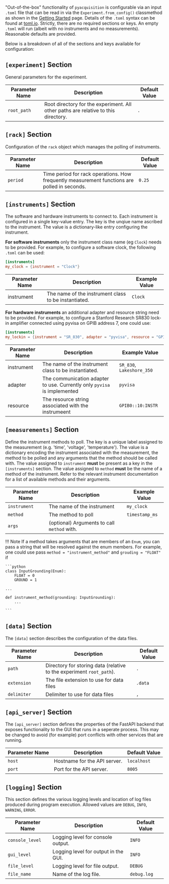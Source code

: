 
"Out-of-the-box" functionality of `pyacquisition` is configurable via an input `.toml` file that can be read in via the `Experiment.from_config()` classmethod as shown in the [Getting Started](getting_started.md) page. Details of the `.toml` syntax can be found at [toml.io](https://toml.io/en/). Strictly, there are no required sections or keys. An empty `.toml` will run (albeit with no instruments and no measurements). Reasonable defaults are provided.

Below is a breakdown of all of the sections and keys available for configuration:

## `[experiment]` Section

General parameters for the experiment.

| Parameter Name | Description                          | Default Value |
|----------------|--------------------------------------|---------------|
| `root_path`    | Root directory for the experiment. All other paths are relative to this directory.   | `.`           |


## `[rack]` Section

Configuration of the `rack` object which manages the polling of instruments.

| Parameter Name | Description                          | Default Value |
|----------------|--------------------------------------|---------------|
| `period`       | Time period for rack operations. How frequently measurement functions are polled in seconds.    | `0.25`        |


## `[instruments]` Section

The software and hardware instruments to connect to. Each instrument is configured in a single key-value entry. The key is the unqiue name ascribed to the instrument. The value is a dictionary-like entry configuring the instrument. 

**For software instruments** only the instrument class name (eg `Clock`) needs to be provided. For example, to configure a software clock, the following `.toml` can be used:

```toml
[instruments]
my_clock = {instrument = "Clock"}
```

| Parameter Name | Description                          | Example Value  |
|----------------|--------------------------------------|---------------|
| instrument       | The name of the instrument class to be instantiated.       | `Clock` |

**For hardware instruments** an additional adapter and resource string need to be provided. For example, to configure a Stanford Research SR830 lock-in amplifier connected using pyvisa on GPIB address 7, one could use:

```toml
[instruments]
my_lockin = {instrument = "SR_830", adapter = "pyvisa", resource = "GPIB0::7::INSTR"}
```

| Parameter Name | Description                          | Example Value  |
|----------------|--------------------------------------|---------------|
| instrument       | The name of the instrument class to be instantiated.       | `SR_830`, `Lakeshore_350` |
| adapter | The communication adapter to use. Currently only `pyvisa` is implemented | `pyvisa` |
| resource | The resource string associated with the instrumeent | `GPIB0::10:INSTR` |


## `[measurements]` Section

Define the instrument methods to poll. The key is a unique label assigned to the measurement (e.g. 'time', 'voltage', 'temperature'). The value is a dictionary encoding the instrument associated with the measurement, the method to be polled and any arguments that the method should be called with. The value assigned to `instrument` **must** be present as a key in the `[instruments]` section. The value assigned to `method` **must** be the name of a method of the instrument. Refer to the relevant instrument documentation for a list of available methods and their arguments.

| Parameter Name | Description                          | Example Value    |
|----------------|--------------------------------------|------------------|
| `instrument`   | The name of the instrument           | `my_clock`       |
| `method`       | The method to poll                   | `timestamp_ms`   |
| `args`         | (optional) Arguments to call `method` with.      |                  |

!!! Note
    If a method takes arguments that are members of an `Enum`, you can pass a string that will be resolved against the enum members. For example, one could use pass `method = "instrument_method"` and `grouding = "FLOAT"` if 


    ```python
    class InputGrounding(Enum):
	    FLOAT = 0
	    GROUND = 1

    ...

    def instrument_method(grounding: InputGrounding):
        ...

    ```


## `[data]` Section

The `[data]` section describes the configuration of the data files.

| Parameter Name | Description                          | Default Value |
|----------------|--------------------------------------|---------------|
| `path`         | Directory for storing data (relative to the experiment `root_path`).          | `.`           |
| `extension`    | The file extension to use for data files | `.data` |
| `delimiter`    | Delimiter to use for data files | `,` |


## `[api_server]` Section

The `[api_server]` section defines the properties of the FastAPI backend that exposes functionality to the GUI that runs in a seperate process. This may be changed to avoid (for example) port conflicts with other services that are running.

| Parameter Name         | Description                          | Default Value          |
|------------------------|--------------------------------------|------------------------|
| `host`                 | Hostname for the API server.         | `localhost`            |
| `port`                 | Port for the API server.             | `8005`                 |


## `[logging]` Section

This section defines the various logging levels and location of log files produced during program execution. Allowed values are `DEBUG`, `INFO`, `WARNING`, `ERROR`.

| Parameter Name  | Description                          | Default Value |
|-----------------|--------------------------------------|---------------|
| `console_level` | Logging level for console output.    | `INFO`       |
| `gui_level`     | Logging level for output in the GUI.    | `INFO`       |
| `file_level`    | Logging level for file output.       | `DEBUG`       |
| `file_name`     | Name of the log file.                | `debug.log`   |